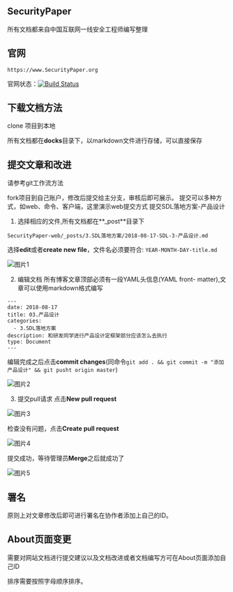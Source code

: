## SecurityPaper

所有文档都来自中国互联网一线安全工程师编写整理


## 官网

```
https://www.SecurityPaper.org
```

官网状态：[![Build Status](https://travis-ci.com/SecurityPaper/SecurityPaper-web.svg?branch=master)](https://travis-ci.com/SecurityPaper/SecurityPaper-web)

## 下载文档方法

clone 项目到本地

所有文档都在**docks**目录下，以markdown文件进行存储，可以直接保存



## 提交文章和改进

请参考git工作流方法

fork项目到自己账户，修改后提交给主分支，审核后即可展示。
提交可以多种方式，如web、命令、客户端，这里演示web提交方式
提交SDL落地方案-产品设计
1. 选择相应的文件,所有文档都在**_post**目录下
```
SecurityPaper-web/_posts/3.SDL落地方案/2018-08-17-SDL-3-产品设计.md
```

选择**edit**或者**create new file**，文件名必须要符合: ```YEAR-MONTH-DAY-title.md```

![图片1](https://github.com/SecurityPaper/SecurityPaper-web/raw/master/docs/images/2018/10/github/1.png)

2. 编辑文档
所有博客文章顶部必须有一段YAML头信息(YAML front- matter),文章可以使用markdown格式编写
```
---
date: 2018-08-17
title: 03.产品设计
categories:
  - 3.SDL落地方案
description: 和研发同学进行产品设计定框架部分应该怎么去执行
type: Document
---
```

编辑完成之后点击**commit changes**(同命令```git add . && git commit -m "添加产品设计" && git pusht origin master```)

![图片2](https://github.com/SecurityPaper/SecurityPaper-web/raw/master/docs/images/2018/10/github/2.png)

3. 提交pull请求
点击**New pull request**

![图片3](https://github.com/SecurityPaper/SecurityPaper-web/raw/master/docs/images/2018/10/github/3.png)

检查没有问题，点击**Create pull request**

![图片4](https://github.com/SecurityPaper/SecurityPaper-web/raw/master/docs/images/2018/10/github/4.png)

提交成功，等待管理员**Merge**之后就成功了

![图片5](https://github.com/SecurityPaper/SecurityPaper-web/raw/master/docs/images/2018/10/github/5.png)

## 署名

原则上对文章修改后即可进行署名在协作者添加上自己的ID。

## About页面变更

需要对网站文档进行提交建议以及文档改进或者文档编写方可在About页面添加自己ID

排序需要按照字母顺序排序。
